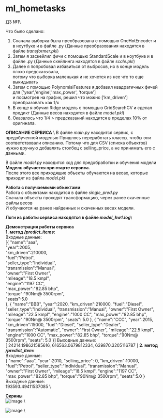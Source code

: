 # ml_hometasks
ДЗ №1\

Что было сделано:
1. Сначала выборка была преобразована с помощью OneHotEncoder и в ноутбуке и в файле .py (Данные преобразования находятся в файле *transformer.pkl*)
2. Затем я заскейлил фичи с помощью StandardScale и в ноутбуке и в файле .py (Данные скейлинга находятся в файле *scale.pkl*) 
3. Далее я попробовал избавиться от выбросов, но в конце модель плохо предсказывала,\
потому что выборка маленькая и не хочется из нее что то еще выкидывать
4. Затем с помощью PolynomialFeatures я добавил квадратичных фичей для ['year','engine','max_power', 'torque']\
и посмотрев на график, решил что можно ['km_driven'] преобразовать как 1/х
5. В конце я обучил Ridge модель с помощью GridSearchCV и сделал предикт (Данные весов находятся в файле *model.pkl*) 
6. Оказалось что 1/4 > предсказаний находится в пределах 10% от оригинала.

**ОПИСАНИЕ СЕРВИСА** \\
В файле *main.py* находится сервис, с предобученной моделью
Пришлось переработать классы, чтобы они соответствовали описанию. Потому что для CSV (списка объектов)\
нужно вручную добавлять столбец с selling_price, а не принимать его с данными.

В файле *model.py* находится код для предобработки и обучения модели\
**Модель обучается при старте сервиса.**\
После этого все приходящие объекты обучаются на весах, которые приходят из файла *model.pkl*

**Работа с получаемыми объектами**\
Работа с объектами находится в файле *single_pred.py*\
Сначала объекты проходят трансформацию, через ранее скаченные файлы весов\
И обучаются на ранее найденных и скаченных весах модели.

**Логи из работы сервиса находятся в файле *model_hw1.log***\

**Демонстрация работы сервиса**\
**1. метод */predict_items*:**\
Входные данные:\
[{
    "name":"aaa",\
    "year":2005,\
    "km_driven":210000,\
    "fuel":"Petrol",\
    "seller_type":"Individual",\
    "transmission":"Manual",\
    "owner":"First Owner",\
    "mileage":"18.5 kmpl",\
    "engine":"1197 CC",\
    "max_power":"82.85 bhp",\
    "torque":"90Nm@ 3500rpm",\
    "seats":5.0\
},
{
    "name":"BBB", 
    "year":2020, 
    "km_driven":210000, 
    "fuel":"Diesel", 
    "seller_type":"Individual", 
    "transmission":"Manual", 
    "owner":"First Owner", 
    "mileage":"22.5 kmpl",
    "engine":"1000 CC", 
    "max_power":"82.85 bhp", 
    "torque":"90Nm@ 3500rpm",
    "seats": 5.0
},
{
    "name":"CCC", 
    "year":2015, 
    "km_driven":15000, 
    "fuel":"Diesel", 
    "seller_type":"Dealer", 
    "transmission":"Automatic", 
    "owner":"First Owner", 
    "mileage":"22.5 kmpl",
    "engine":"1000 CC", 
    "max_power":"82.85 bhp", 
    "torque":"90Nm@ 3500rpm",
    "seats": 5.0
}]
Выходные данные: \
[
    24214.198621585616,
    616563.0679812334,
    639870.3205116787
]
**2. метод */predict_item*:** \
Входные данные: \
{
    "name":"aaa", 
    "year":2010, 
    "selling_price": 0,
    "km_driven":10000, 
    "fuel":"Petrol", 
    "seller_type":"Individual", 
    "transmission":"Manual", 
    "owner":"First Owner", 
    "mileage":"18.5 kmpl",
    "engine":"1197 CC", 
    "max_power":"82.85 bhp", 
    "torque":"90Nm@ 3500rpm",
    "seats":5.0
}
Выходные данные: \
193593.49411537085 \

**Скрины** \
![image](https://github.com/Paral1ax/ml_hometasks/assets/71229854/f53b7cc3-f47a-4433-9a15-32ca28514459) \

![image](https://github.com/Paral1ax/ml_hometasks/assets/71229854/03f238cc-1bd2-419b-9ce4-520add4699a2) \


